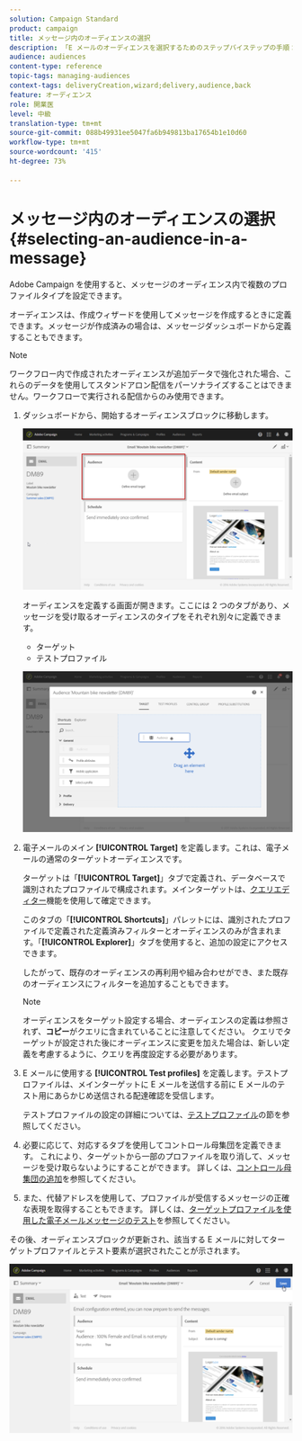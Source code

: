 ```yaml
---
solution: Campaign Standard
product: campaign
title: メッセージ内のオーディエンスの選択
description: 「E メールのオーディエンスを選択するためのステップバイステップの手順：主なターゲットの母集団とテストプロファイル」
audience: audiences
content-type: reference
topic-tags: managing-audiences
context-tags: deliveryCreation,wizard;delivery,audience,back
feature: オーディエンス
role: 開業医
level: 中級
translation-type: tm+mt
source-git-commit: 088b49931ee5047fa6b949813ba17654b1e10d60
workflow-type: tm+mt
source-wordcount: '415'
ht-degree: 73%

---
```



# メッセージ内のオーディエンスの選択{#selecting-an-audience-in-a-message}

Adobe Campaign を使用すると、メッセージのオーディエンス内で複数のプロファイルタイプを設定できます。

オーディエンスは、作成ウィザードを使用してメッセージを作成するときに定義できます。メッセージが作成済みの場合は、メッセージダッシュボードから定義することもできます。

>[!NOTE]
>
>ワークフロー内で作成されたオーディエンスが追加データで強化された場合、これらのデータを使用してスタンドアロン配信をパーソナライズすることはできません。ワークフローで実行される配信からのみ使用できます。

1. ダッシュボードから、開始するオーディエンスブロックに移動します。

   ![](assets/delivery_audience_definition_1.png)

   オーディエンスを定義する画面が開きます。ここには 2 つのタブがあり、メッセージを受け取るオーディエンスのタイプをそれぞれ別々に定義できます。

   * ターゲット
   * テストプロファイル

   ![](assets/delivery_audience_definition_2.png)

1. 電子メールのメイン **[!UICONTROL Target]** を定義します。これは、電子メールの通常のターゲットオーディエンスです。

   ターゲットは「**[!UICONTROL Target]**」タブで定義され、データベースで識別されたプロファイルで構成されます。メインターゲットは、[クエリエディター](../../automating/using/editing-queries.md#creating-queries)機能を使用して確定できます。

   このタブの「**[!UICONTROL Shortcuts]**」パレットには、識別されたプロファイルで定義された定義済みフィルターとオーディエンスのみが含まれます。「**[!UICONTROL Explorer]**」タブを使用すると、追加の設定にアクセスできます。

   したがって、既存のオーディエンスの再利用や組み合わせができ、また既存のオーディエンスにフィルターを追加することもできます。

   >[!NOTE]
   >
   >オーディエンスをターゲット設定する場合、オーディエンスの定義は参照されず、**コピー**&#x200B;がクエリに含まれていることに注意してください。 クエリでターゲットが設定された後にオーディエンスに変更を加えた場合は、新しい定義を考慮するように、クエリを再度設定する必要があります。

1. E メールに使用する **[!UICONTROL Test profiles]** を定義します。テストプロファイルは、メインターゲットに E メールを送信する前に E メールのテスト用にあらかじめ送信される配達確認を受信します。

   テストプロファイルの設定の詳細については、[テストプロファイル](../../audiences/using/managing-test-profiles.md)の節を参照してください。

1. 必要に応じて、対応するタブを使用してコントロール母集団を定義できます。 これにより、ターゲットから一部のプロファイルを取り消して、メッセージを受け取らないようにすることができます。 詳しくは、[コントロール母集団の追加](../../sending/using/control-group.md)を参照してください。

1. また、代替アドレスを使用して、プロファイルが受信するメッセージの正確な表現を取得することもできます。  詳しくは、[ターゲットプロファイルを使用した電子メールメッセージのテスト](../../sending/using/testing-messages-using-target.md)を参照してください。

その後、オーディエンスブロックが更新され、該当する E メールに対してターゲットプロファイルとテスト要素が選択されたことが示されます。

![](assets/delivery_audience_definition_3.png)

